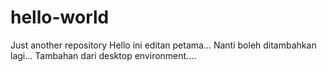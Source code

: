 # hello-world
Just another repository
Hello ini editan petama...
Nanti boleh ditambahkan lagi...
Tambahan dari desktop environment....